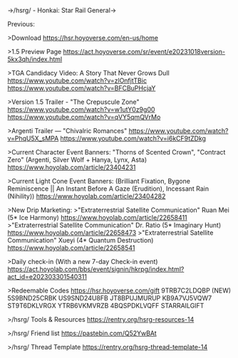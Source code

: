 ->/hsrg/ - Honkai: Star Rail General->

Previous: 

\>Download
https://hsr.hoyoverse.com/en-us/home

\>1.5 Preview Page
https://act.hoyoverse.com/sr/event/e20231018version-5kx3qh/index.html

\>TGA Candidacy Video: A Story That Never Grows Dull 
https://www.youtube.com/watch?v=zlOnfjtTBic
https://www.youtube.com/watch?v=BFCBuPHcjaY

\>Version 1.5 Trailer - "The Crepuscule Zone" 
https://www.youtube.com/watch?v=w1utY0z9g00
https://www.youtube.com/watch?v=qVY5qmQVrMo

\>Argenti Trailer — "Chivalric Romances" 
https://www.youtube.com/watch?v=PhqU5X_sMPA
https://www.youtube.com/watch?v=i6kCF9tZDkg

\>Current Character Event Banners: "Thorns of Scented Crown", "Contract Zero" (Argenti, Silver Wolf + Hanya, Lynx, Asta)
https://www.hoyolab.com/article/23404231

\>Current Light Cone Event Banners: (Brilliant Fixation, Bygone Reminiscence || An Instant Before A Gaze (Erudition), Incessant Rain (Nihility))
https://www.hoyolab.com/article/23404282

\>New Drip Marketing:
\>"Extraterrestrial Satellite Communication" Ruan Mei (5\* Ice Harmony)
https://www.hoyolab.com/article/22658411
\>"Extraterrestrial Satellite Communication" Dr. Ratio (5\* Imaginary Hunt)
https://www.hoyolab.com/article/22658473
\>"Extraterrestrial Satellite Communication" Xueyi (4\* Quantum Destruction)
https://www.hoyolab.com/article/22658541

\>Daily check-in (With a new 7-day Check-in event)
https://act.hoyolab.com/bbs/event/signin/hkrpg/index.html?act_id=e202303301540311

\>Redeemable Codes
https://hsr.hoyoverse.com/gift
9TRB7C2LDQBP (NEW)
5S9BND25CRBK 
US9SND24U8FB
JT8BPUJMURUP
KB9A7VJ5VQW7
ST9T6DKLVRGX
YTRB6VKMVRZB
4BQSPDKLVQFF
STARRAILGIFT

\>/hsrg/ Tools & Resources
https://rentry.org/hsrg-resources-14

\>/hsrg/ Friend list
https://pastebin.com/Q52YwBAt

\>/hsrg/ Thread Template
https://rentry.org/hsrg-thread-template-14